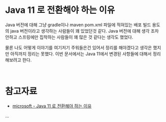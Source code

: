 # Java 11 로 전환해야 하는 이유

Java 버전에 대해 그냥 gradle이나 maven pom.xml 파일에 적혀있는 배포 빌드 용도의 java 버전이라고 생각하는 사람들이 꽤 있었던것 같다. Java 버전에 대해 생각 조차 안하고 스프링에만 집착하는 사람들이 꽤 많은 것 같다는 생각도 했었다.<br>

물론 나도 어떻게 이야기를 여기저기 주워들은건 있어서 정리를 해야겠다고 생각은 했지만 아직까지 정리는 못했다. 이번 문서에서는 Java 11에서 변경된 사항들에 대해서 정리해보려고 한다.<br>

<br>

# 참고자료

- [microsoft - Java 11 로 전환해야 하는 이유](https://learn.microsoft.com/ko-kr/java/openjdk/reasons-to-move-to-java-11)







...

